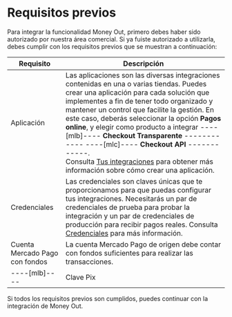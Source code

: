 # Requisitos previos

Para integrar la funcionalidad Money Out, primero debes haber sido autorizado por nuestra área comercial. Si ya fuiste autorizado a utilizarla, debes cumplir con los requisitos previos que se muestran a continuación:

| Requisito | Descripción |
|---|---|
| Aplicación | Las aplicaciones son las diversas integraciones contenidas en una o varias tiendas. Puedes crear una aplicación para cada solución que implementes a fin de tener todo organizado y mantener un control que facilite la gestión. En este caso, deberás seleccionar la opción **Pagos online**, y elegir como producto a integrar ----[mlb]---- **Checkout Transparente** ------------ ----[mlc]---- **Checkout API** ------------. <br>Consulta [Tus integraciones](/developers/es/docs/money-out/additional-content/your-integrations/introduction) para obtener más información sobre cómo crear una aplicación. |
| Credenciales | Las credenciales son claves únicas que te proporcionamos para que puedas configurar tus integraciones. Necesitarás un par de credenciales de prueba para probar la integración y un par de credenciales de producción para recibir pagos reales. Consulta [Credenciales](/developers/es/docs/money-out/additional-content/your-integrations/credentials) para más información. |
| Cuenta Mercado Pago con fondos | La cuenta Mercado Pago de origen debe contar con fondos suficientes para realizar las transacciones. |
----[mlb]---- | Clave Pix | Para integrar Money Out, necesitas registrar las claves Pix. Si aún no hiciste, haz clic [aquí](https://www.youtube.com/watch?v=60tApKYVnkA) para obtener más información sobre cómo registrarlas. | ------------

Si todos los requisitos previos son cumplidos, puedes continuar con la integración de Money Out.
